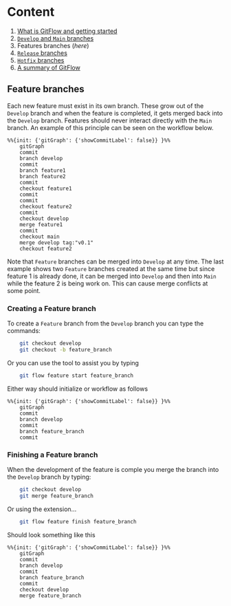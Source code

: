 # **Content**

1. [What is GitFlow and getting started](./Intro%20to%20Git%20Flow.md)
2. [`Develop` and `Main` branches](./) 
3. Features branches (_here_)
4. [`Release` branches](./)
5. [`Hotfix` branches](./)
6. [A summary of GitFlow](./A%20Summary%20of%20Git%20Flow.md)

## **Feature branches**

Each new feature must exist in its own branch. These grow out of the `Develop` branch and when the feature is completed, it gets merged back into the `Develop` branch. Features should never interact directly with the `Main` branch. An example of this principle can be seen on the workflow below. 

```mermaid
%%{init: {'gitGraph': {'showCommitLabel': false}} }%%
    gitGraph
    commit
    branch develop
    commit
    branch feature1
    branch feature2
    commit
    checkout feature1
    commit
    commit
    checkout feature2
    commit
    checkout develop
    merge feature1
    commit
    checkout main
    merge develop tag:"v0.1"
    checkout feature2
```

Note that `Feature` branches can be merged into `Develop` at any time. The last example shows two `Feature` branches created at the same time but since feature 1 is already done, it can be merged into `Develop` and then into `Main` while the feature 2 is being work on. This can cause merge conflicts at some point.

### **Creating a Feature branch**

To create a `Feature` branch from the `Develop` branch you can type the commands:

```bash
    git checkout develop
    git checkout -b feature_branch
```
Or you can use the tool to assist you by typing

```bash
    git flow feature start feature_branch
```
Either way should initialize or workflow as follows

```mermaid
%%{init: {'gitGraph': {'showCommitLabel': false}} }%%
    gitGraph
    commit
    branch develop
    commit
    branch feature_branch
    commit
```

### **Finishing a Feature branch**

When the development of the feature is comple you merge the branch into the `Develop` branch by typing:

```bash
    git checkout develop
    git merge feature_branch
```

Or using the extension...


```bash
    git flow feature finish feature_branch
```

Should look something like this

```mermaid
%%{init: {'gitGraph': {'showCommitLabel': false}} }%%
    gitGraph
    commit
    branch develop
    commit
    branch feature_branch
    commit
    checkout develop
    merge feature_branch
```